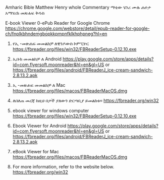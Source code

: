 Amharic Bible Matthew Henry whole Commentary 
ማቲው ሄንሪ ሙሉ ሐተታ አማሃሪክ መጽሐፍ ቅዱስ

E-book Viewer
0-ePub Reader for Google Chrome
https://chrome.google.com/webstore/detail/epub-reader-for-google-ch/fnplkbhndemgbopkkpmpnfklkhphpneg?hl=en

1. የኢ -መጽሐፍ መመልከቻ ለዊንዶውስ ኮምፒተር
https://fbreader.org/files/win32/FBReaderSetup-0.12.10.exe

2. ኢቡክ መመልከቻ ለ Android
https://play.google.com/store/apps/details?id=com.flyersoft.moonreader&hl=en&gl=US
or
https://fbreader.org/files/android/FBReaderJ_ice-cream-sandwich-2.8.13.2.apk

3. ኢ -መጽሐፍ መመልከቻ ለ Mac
https://fbreader.org/files/macos/FBReaderMacOS.dmg

4. ለበለጠ መረጃ ከዚህ በታች ያለውን ድርጣቢያ ይመልከቱ።
https://fbreader.org/win32

1. ebook viewer for windows computer
https://fbreader.org/files/win32/FBReaderSetup-0.12.10.exe

2. Ebook Viewer for Android
https://play.google.com/store/apps/details?id=com.flyersoft.moonreader&hl=en&gl=US
or
https://fbreader.org/files/android/FBReaderJ_ice-cream-sandwich-2.8.13.2.apk

3. eBook Viewer for Mac
https://fbreader.org/files/macos/FBReaderMacOS.dmg

4. For more information, refer to the website below.
https://fbreader.org/win32
